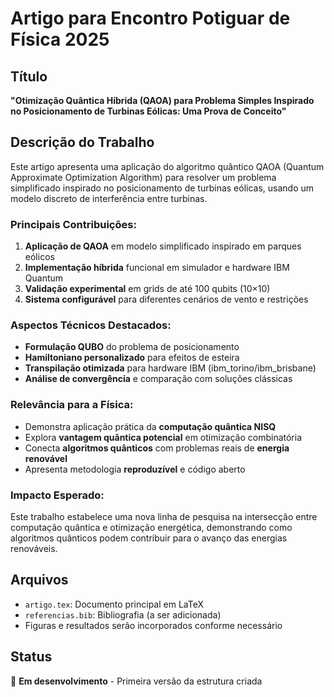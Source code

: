 # Artigo para Encontro Potiguar de Física 2025

## Título
**"Otimização Quântica Híbrida (QAOA) para Problema Simples Inspirado no Posicionamento de Turbinas Eólicas: Uma Prova de Conceito"**

## Descrição do Trabalho

Este artigo apresenta uma aplicação do algoritmo quântico QAOA (Quantum Approximate Optimization Algorithm) para resolver um problema simplificado inspirado no posicionamento de turbinas eólicas, usando um modelo discreto de interferência entre turbinas.

### Principais Contribuições:

1. **Aplicação de QAOA** em modelo simplificado inspirado em parques eólicos
2. **Implementação híbrida** funcional em simulador e hardware IBM Quantum 
3. **Validação experimental** em grids de até 100 qubits (10×10)
4. **Sistema configurável** para diferentes cenários de vento e restrições

### Aspectos Técnicos Destacados:

- **Formulação QUBO** do problema de posicionamento 
- **Hamiltoniano personalizado** para efeitos de esteira
- **Transpilação otimizada** para hardware IBM (ibm_torino/ibm_brisbane)
- **Análise de convergência** e comparação com soluções clássicas

### Relevância para a Física:

- Demonstra aplicação prática da **computação quântica NISQ**
- Explora **vantagem quântica potencial** em otimização combinatória
- Conecta **algoritmos quânticos** com problemas reais de **energia renovável**
- Apresenta metodologia **reproduzível** e código aberto

### Impacto Esperado:

Este trabalho estabelece uma nova linha de pesquisa na intersecção entre computação quântica e otimização energética, demonstrando como algoritmos quânticos podem contribuir para o avanço das energias renováveis.

## Arquivos

- `artigo.tex`: Documento principal em LaTeX
- `referencias.bib`: Bibliografia (a ser adicionada)
- Figuras e resultados serão incorporados conforme necessário

## Status

📝 **Em desenvolvimento** - Primeira versão da estrutura criada